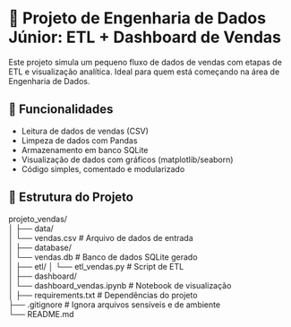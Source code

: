 # 🧼 Projeto de Engenharia de Dados Júnior: ETL + Dashboard de Vendas

Este projeto simula um pequeno fluxo de dados de vendas com etapas de ETL e visualização analítica. Ideal para quem está começando na área de Engenharia de Dados.

## 🚀 Funcionalidades

- Leitura de dados de vendas (CSV)
- Limpeza de dados com Pandas
- Armazenamento em banco SQLite
- Visualização de dados com gráficos (matplotlib/seaborn)
- Código simples, comentado e modularizado

## 📁 Estrutura do Projeto

projeto_vendas/ <br>
│ ├── data/ <br>
│ └── vendas.csv # Arquivo de dados de entrada <br>
│ ├── database/ <br>
│ └── vendas.db # Banco de dados SQLite gerado <br>
│ ├── etl/ │ └── etl_vendas.py # Script de ETL <br>
│ ├── dashboard/ <br>
│ └── dashboard_vendas.ipynb # Notebook de visualização <br>
│ ├── requirements.txt # Dependências do projeto <br>
├── .gitignore # Ignora arquivos sensíveis e de ambiente <br>
└── README.md <br>
